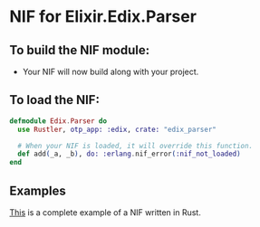# NIF for Elixir.Edix.Parser

## To build the NIF module:

- Your NIF will now build along with your project.

## To load the NIF:

```elixir
defmodule Edix.Parser do
  use Rustler, otp_app: :edix, crate: "edix_parser"

  # When your NIF is loaded, it will override this function.
  def add(_a, _b), do: :erlang.nif_error(:nif_not_loaded)
end
```

## Examples

[This](https://github.com/rusterlium/NifIo) is a complete example of a NIF written in Rust.
